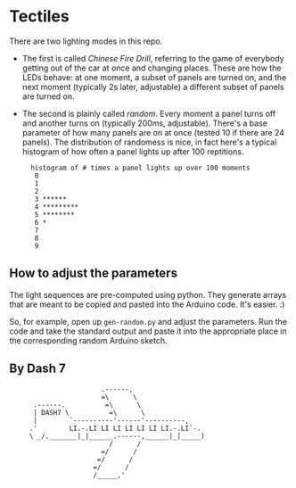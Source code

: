 Tectiles
========

There are two lighting modes in this repo.

- The first is called *Chinese Fire Drill*, referring to the game of everybody getting out of the car at once and changing places. These are how the LEDs behave: at one moment, a subset of panels are turned on, and the next moment (typically 2s later, adjustable) a different subset of panels are turned on.

- The second is plainly called *random*. Every moment a panel turns off and another turns on (typically 200ms, adjustable). There's a base parameter of how many panels are on at once (tested 10 if there are 24 panels). The distribution of randomess is nice, in fact here's a typical histogram of how often a panel lights up after 100 reptitions.

        histogram of # times a panel lights up over 100 moments
         0
         1
         2
         3 ******
         4 *********
         5 ********
         6 *
         7
         8
         9

How to adjust the parameters
----------------------------

The light sequences are pre-computed using python. They generate arrays that are meant to be copied and pasted into the Arduino code. It's easier. :)

So, for example, open up `gen-random.py` and adjust the parameters. Run the code and take the standard output and paste it into the appropriate place in the corresponding random Arduino sketch.

By Dash 7
---------

                           .------,
                           =\      \
          .------.          =\      \
          | DASH7 \          =\      \
          |        `----------'------'----------,
         .'        LI.-.LI LI LI LI LI LI LI.-.LI`-.
         \ _/._______|_|______.------,______|_|_____)
                             /      /
                           =/      /
                          =/      /
                         =/      /
                         /_____,'

